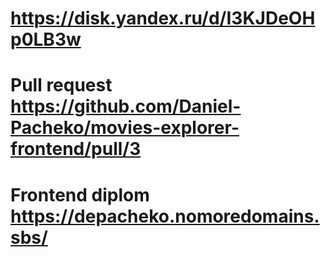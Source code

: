 # https://disk.yandex.ru/d/I3KJDeOHp0LB3w

# Pull request https://github.com/Daniel-Pacheko/movies-explorer-frontend/pull/3

# Frontend diplom https://depacheko.nomoredomains.sbs/